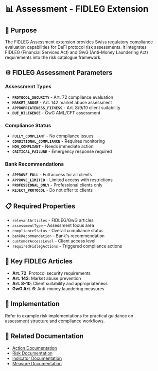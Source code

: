 # 📊 Assessment - FIDLEG Extension

## 🌟 Purpose

The FIDLEG Assessment extension provides Swiss regulatory compliance evaluation capabilities for DeFi protocol risk assessments. It integrates FIDLEG (Financial Services Act) and GwG (Anti-Money Laundering Act) requirements into the risk catalogue framework.

## ⚙️ FIDLEG Assessment Parameters

### Assessment Types
- **`PROTOCOL_SECURITY`** - Art. 72 compliance evaluation
- **`MARKET_ABUSE`** - Art. 142 market abuse assessment
- **`APPROPRIATENESS_FITNESS`** - Art. 8/9/10 client suitability
- **`DUE_DILIGENCE`** - GwG AML/CFT assessment

### Compliance Status
- **`FULLY_COMPLIANT`** - No compliance issues
- **`CONDITIONAL_COMPLIANCE`** - Requires monitoring
- **`NON_COMPLIANT`** - Needs immediate action
- **`CRITICAL_FAILURE`** - Emergency response required

### Bank Recommendations
- **`APPROVE_FULL`** - Full access for all clients
- **`APPROVE_LIMITED`** - Limited access with restrictions
- **`PROFESSIONAL_ONLY`** - Professional clients only
- **`REJECT_PROTOCOL`** - Do not offer to clients


## 📋 Required Properties

- `relevantArticles` - FIDLEG/GwG articles
- `assessmentType` - Assessment focus area
- `complianceStatus` - Overall compliance status
- `bankRecommendation` - Bank's recommendation
- `customerAccessLevel` - Client access level
- `requiredFidlegActions` - Triggered compliance actions

## 🎯 Key FIDLEG Articles

- **Art. 72**: Protocol security requirements
- **Art. 142**: Market abuse prevention
- **Art. 8-10**: Client suitability and appropriateness
- **GwG Art. 6**: Anti-money laundering measures

## 📖 Implementation

Refer to example risk implementations for practical guidance on assessment structure and compliance workflows.

<!-- HIDDEN -->

## 🔗 Related Documentation

- [Action Documentation](./action.fidleg.md)
- [Risk Documentation](./risk.fidleg.md)
- [Indicator Documentation](./indicator.fidleg.md)
- [Measure Documentation](./measure.fidleg.md)

<!-- /HIDDEN -->